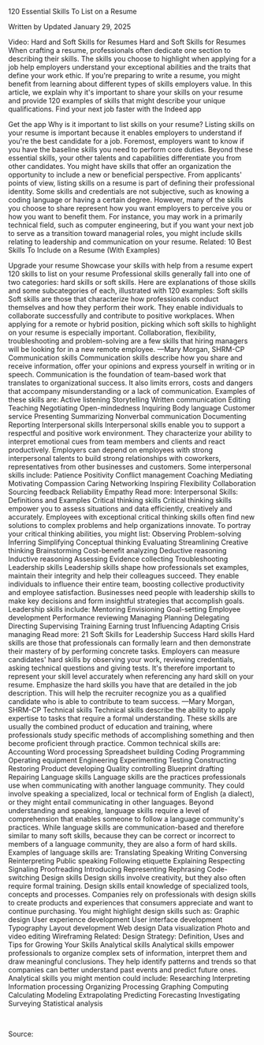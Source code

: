 120 Essential Skills To List on a Resume

Written by
Updated January 29, 2025

Video: Hard and Soft Skills for Resumes
Hard and Soft Skills for Resumes
When crafting a resume, professionals often dedicate one section to describing their skills. The skills you choose to highlight when applying for a job help employers understand your exceptional abilities and the traits that define your work ethic. If you're preparing to write a resume, you might benefit from learning about different types of skills employers value.
In this article, we explain why it's important to share your skills on your resume and provide 120 examples of skills that might describe your unique qualifications.
Find your next job faster with the Indeed app

Get the app
Why is it important to list skills on your resume?
Listing skills on your resume is important because it enables employers to understand if you're the best candidate for a job. Foremost, employers want to know if you have the baseline skills you need to perform core duties. Beyond these essential skills, your other talents and capabilities differentiate you from other candidates. You might have skills that offer an organization the opportunity to include a new or beneficial perspective.
From applicants' points of view, listing skills on a resume is part of defining their professional identity. Some skills and credentials are not subjective, such as knowing a coding language or having a certain degree. However, many of the skills you choose to share represent how you want employers to perceive you or how you want to benefit them. For instance, you may work in a primarily technical field, such as computer engineering, but if you want your next job to serve as a transition toward managerial roles, you might include skills relating to leadership and communication on your resume.
Related: 10 Best Skills To Include on a Resume (With Examples)

Upgrade your resume
Showcase your skills with help from a resume expert
120 skills to list on your resume
Professional skills generally fall into one of two categories: hard skills or soft skills. Here are explanations of those skills and some subcategories of each, illustrated with 120 examples:
Soft skills
Soft skills are those that characterize how professionals conduct themselves and how they perform their work. They enable individuals to collaborate successfully and contribute to positive workplaces.
When applying for a remote or hybrid position, picking which soft skills to highlight on your resume is especially important. Collaboration, flexibility, troubleshooting and problem-solving are a few skills that hiring managers will be looking for in a new remote employee.
—Mary Morgan, SHRM-CP
Communication skills
Communication skills describe how you share and receive information, offer your opinions and express yourself in writing or in speech. Communication is the foundation of team-based work that translates to organizational success. It also limits errors, costs and dangers that accompany misunderstanding or a lack of communication. Examples of these skills are:
Active listening
Storytelling
Written communication
Editing
Teaching
Negotiating
Open-mindedness
Inquiring
Body language
Customer service
Presenting
Summarizing
Nonverbal communication
Documenting
Reporting
Interpersonal skills
Interpersonal skills enable you to support a respectful and positive work environment. They characterize your ability to interpret emotional cues from team members and clients and react productively. Employers can depend on employees with strong interpersonal talents to build strong relationships with coworkers, representatives from other businesses and customers. Some interpersonal skills include:
Patience
Positivity
Conflict management
Coaching
Mediating
Motivating
Compassion
Caring
Networking
Inspiring
Flexibility
Collaboration
Sourcing feedback
Reliability
Empathy
Read more: Interpersonal Skills: Definitions and Examples
Critical thinking skills
Critical thinking skills empower you to assess situations and data efficiently, creatively and accurately. Employees with exceptional critical thinking skills often find new solutions to complex problems and help organizations innovate. To portray your critical thinking abilities, you might list:
Observing
Problem-solving
Inferring
Simplifying
Conceptual thinking
Evaluating
Streamlining
Creative thinking
Brainstorming
Cost-benefit analyzing
Deductive reasoning
Inductive reasoning
Assessing
Evidence collecting
Troubleshooting
Leadership skills
Leadership skills shape how professionals set examples, maintain their integrity and help their colleagues succeed. They enable individuals to influence their entire team, boosting collective productivity and employee satisfaction. Businesses need people with leadership skills to make key decisions and form insightful strategies that accomplish goals. Leadership skills include:
Mentoring
Envisioning
Goal-setting
Employee development
Performance reviewing
Managing
Planning
Delegating
Directing
Supervising
Training
Earning trust
Influencing
Adapting
Crisis managing
Read more: 21 Soft Skills for Leadership Success
Hard skills
Hard skills are those that professionals can formally learn and then demonstrate their mastery of by performing concrete tasks. Employers can measure candidates' hard skills by observing your work, reviewing credentials, asking technical questions and giving tests. It's therefore important to represent your skill level accurately when referencing any hard skill on your resume.
Emphasize the hard skills you have that are detailed in the job description. This will help the recruiter recognize you as a qualified candidate who is able to contribute to team success.
—Mary Morgan, SHRM-CP
Technical skills
Technical skills describe the ability to apply expertise to tasks that require a formal understanding. These skills are usually the combined product of education and training, where professionals study specific methods of accomplishing something and then become proficient through practice. Common technical skills are:
Accounting
Word processing
Spreadsheet building
Coding
Programming
Operating equipment
Engineering
Experimenting
Testing
Constructing
Restoring
Product developing
Quality controlling
Blueprint drafting
Repairing
Language skills
Language skills are the practices professionals use when communicating with another language community. They could involve speaking a specialized, local or technical form of English (a dialect), or they might entail communicating in other languages. Beyond understanding and speaking, language skills require a level of comprehension that enables someone to follow a language community's practices.
While language skills are communication-based and therefore similar to many soft skills, because they can be correct or incorrect to members of a language community, they are also a form of hard skills. Examples of language skills are:
Translating
Speaking
Writing
Conversing
Reinterpreting
Public speaking
Following etiquette
Explaining
Respecting
Signaling
Proofreading
Introducing
Representing
Rephrasing
Code-switching
Design skills
Design skills involve creativity, but they also often require formal training. Design skills entail knowledge of specialized tools, concepts and processes. Companies rely on professionals with design skills to create products and experiences that consumers appreciate and want to continue purchasing. You might highlight design skills such as:
Graphic design
User experience development
User interface development
Typography
Layout development
Web design
Data visualization
Photo and video editing
Wireframing
Related: Design Strategy: Definition, Uses and Tips for Growing Your Skills
Analytical skills
Analytical skills empower professionals to organize complex sets of information, interpret them and draw meaningful conclusions. They help identify patterns and trends so that companies can better understand past events and predict future ones. Analytical skills you might mention could include:
Researching
Interpreting
Information processing
Organizing
Processing
Graphing
Computing
Calculating
Modeling
Extrapolating
Predicting
Forecasting
Investigating
Surveying
Statistical analysis

&nbsp;


Source: 
